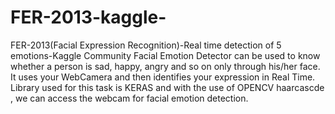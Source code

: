 # FER-2013-kaggle-
FER-2013(Facial Expression Recognition)-Real time detection of  5 emotions-Kaggle Community 
Facial Emotion Detector can be used to know whether a person is sad, happy, angry and so on only through his/her face.  It uses your WebCamera and then identifies your expression in Real Time. 
Library used for this task is KERAS and with the use of OPENCV haarcascde , we can access the webcam for facial emotion detection. 
